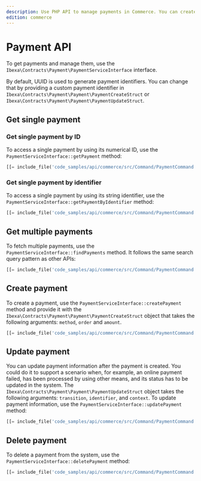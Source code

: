 ```yaml
---
description: Use PHP API to manage payments in Commerce. You can create, update and delete payments.
edition: commerce
---
```


# Payment API

To get payments and manage them, use the `Ibexa\Contracts\Payment\PaymentServiceInterface` interface.

By default, UUID is used to generate payment identifiers. 
You can change that by providing a custom payment identifier in `Ibexa\Contracts\Payment\Payment\PaymentCreateStruct` or `Ibexa\Contracts\Payment\Payment\PaymentUpdateStruct`.

## Get single payment 

### Get single payment by ID

To access a single payment by using its numerical ID, use the `PaymentServiceInterface::getPayment` method:

``` php
[[= include_file('code_samples/api/commerce/src/Command/PaymentCommand.php', 59, 63) =]]
```

### Get single payment by identifier

To access a single payment by using its string identifier, use the `PaymentServiceInterface::getPaymentByIdentifier` method:

``` php
[[= include_file('code_samples/api/commerce/src/Command/PaymentCommand.php', 65, 69) =]]
```

## Get multiple payments

To fetch multiple payments, use the `PaymentServiceInterface::findPayments` method. 
It follows the same search query pattern as other APIs:

``` php
[[= include_file('code_samples/api/commerce/src/Command/PaymentCommand.php', 71, 87) =]]
```

## Create payment

To create a payment, use the `PaymentServiceInterface::createPayment` method and provide it with 
the `Ibexa\Contracts\Payment\Payment\PaymentCreateStruct` object that takes the following arguments: `method`, `order` and `amount`.

``` php
[[= include_file('code_samples/api/commerce/src/Command/PaymentCommand.php', 89, 104) =]]
```

## Update payment

You can update payment information after the payment is created. 
You could do it to support a scenario when, for example, an online payment failed, has been processed by using other means, and its status has to be updated in the system. 
The `Ibexa\Contracts\Payment\Payment\PaymentUpdateStruct` object takes the following arguments: `transition`, `identifier`, and `context`.
To update payment information, use the `PaymentServiceInterface::updatePayment` method:

``` php
[[= include_file('code_samples/api/commerce/src/Command/PaymentCommand.php', 100, 106) =]]
```

## Delete payment

To delete a payment from the system, use the `PaymentServiceInterface::deletePayment` method:
``` php
[[= include_file('code_samples/api/commerce/src/Command/PaymentCommand.php', 108, 111) =]]
```
